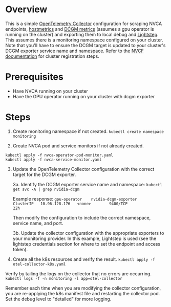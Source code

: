 
# Overview
This is a simple [OpenTelemetry Collector](https://github.com/open-telemetry/opentelemetry-collector) configuration for scraping NVCA endpoints, [hostmetrics](https://github.com/open-telemetry/opentelemetry-collector-contrib/blob/main/receiver/hostmetricsreceiver/README.md) and [DCGM metrics](https://github.com/NVIDIA/dcgm-exporter) (assumes a gpu operator is running on the cluster) and exporting them to local debug and [Lightstep](https://docs.lightstep.com/). This assumes there is a monitoring namespace configured on your cluster. Note that you'll have to ensure the DCGM target is updated to your cluster's DCGM exporter service name and namespace. Refer to the [NVCF documentation](https://docs.nvidia.com/cloud-functions/user-guide/latest/cloud-function/cluster-management.html) for cluster registration steps.

# Prerequisites
* Have NVCA running on your cluster
* Have the GPU operator running on your cluster with dcgm exporter

# Steps
1. Create monitoring namespace if not created.
`kubectl create namespace monitoring`

2. Create NVCA pod and service monitors if not already created.
```
kubectl apply -f nvca-operator-pod-monitor.yaml
kubectl apply -f nvca-service-monitor.yaml
```

3. Update the OpenTelemetry Collector configuration with the correct target for the DCGM exporter.

    3a. Identify the DCGM exporter service name and namespace:
    `kubectl get svc -A | grep nvidia-dcgm`

    Example response:
    `gpu-operator    nvidia-dcgm-exporter                                 ClusterIP   10.96.128.176   <none>        9400/TCP                       22h`

    Then modify the configuration to include the correct namespace, service name, and port.

    3b. Update the collector configuration with the appropriate exporters to your monitoring provider. In this example, Lightstep is used (see the lightstep credentials section for where to set the endpoint and access token).

4. Create all the k8s resources and verify the result.
`kubectl apply -f otel-collector-k8s.yaml`

Verify by tailing the logs on the collector that no errors are occurring.
`kubectl logs -f -n monitoring -l app=otel-collector` 

Remember each time when you are modifying the collector configuration, you are re-applying the k8s manifest file and restarting the collector pod. Set the debug level to "detailed" for more logging.